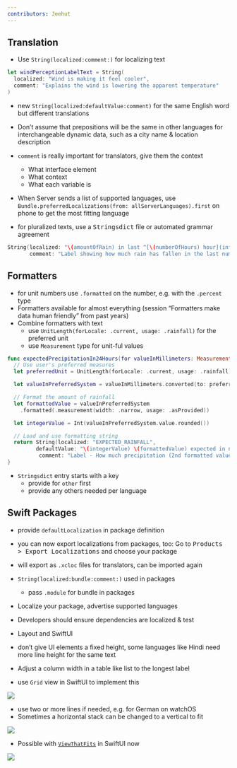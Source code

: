```yaml
---
contributors: Jeehut
---
```


## Translation

- Use `String(localized:comment:)` for localizing text

```swift
let windPerceptionLabelText = String(
  localized: "Wind is making it feel cooler", 
  comment: "Explains the wind is lowering the apparent temperature"
)
```

- new `String(localized:defaultValue:comment)` for the same English word but different translations
- Don’t assume that prepositions will be the same in other languages for interchangeable dynamic data, such as a city name & location description
- `comment` is really important for translators, give them the context
  - What interface element
  - What context
  - What each variable is

- When Server sends a list of supported languages, use `Bundle.preferredLocalizations(from: allServerLanguages).first` on phone to get the most fitting language
- for pluralized texts, use a <kbd>Stringsdict</kbd> file or automated grammar agreement
        
```swift
String(localized: "\(amountOfRain) in last ^[\(numberOfHours) hour](inflect: true).",
       comment: "Label showing how much rain has fallen in the last number of hours")
```

## Formatters

- for unit numbers use `.formatted` on the number, e.g. with the `.percent` type
- Formatters available for almost everything (session “Formatters make data human friendly” from past years)
- Combine formatters with text
  - use `UnitLength(forLocale: .current, usage: .rainfall)` for the preferred unit
  - use `Measurement` type for unit-ful values
        
```swift
func expectedPrecipitationIn24Hours(for valueInMillimeters: Measurement<UnitLength>) -> String {
  // Use user's preferred measures
  let preferredUnit = UnitLength(forLocale: .current, usage: .rainfall)

  let valueInPreferredSystem = valueInMillimeters.converted(to: preferredUnit)

  // Format the amount of rainfall
  let formattedValue = valueInPreferredSystem
    .formatted(.measurement(width: .narrow, usage: .asProvided))

  let integerValue = Int(valueInPreferredSystem.value.rounded())

  // Load and use formatting string
  return String(localized: "EXPECTED_RAINFALL", 
         defaultValue: "\(integerValue) \(formattedValue) expected in next \(24)h.", 
          comment: "Label - How much precipitation (2nd formatted value, in mm or Inches) is expected in the next 24 hours (3rd, always 24).")
}
```

- `Stringsdict` entry starts with a key
  - provide for `other` first
  - provide any others needed per language

## Swift Packages

- provide `defaultLocalization` in package definition
- you can now export localizations from packages, too: Go to <kbd>Products > Export Localizations</kbd> and choose your package
    
- will export as `.xcloc` files for translators, can be imported again
- `String(localized:bundle:comment:)` used in packages
    - pass `.module` for bundle in packages

- Localize your package, advertise supported languages
- Developers should ensure dependencies are localized & test
- Layout and SwiftUI
- don’t give UI elements a fixed height, some languages like Hindi need more line height for the same text
- Adjust a column width in a table like list to the longest label
- use `Grid` view in SwiftUI to implement this
    
![](https://user-images.githubusercontent.com/6942160/172727878-1b7caf7d-8705-4881-b9c4-3845e7fc6e5d.png)
    
- use two or more lines if needed, e.g. for German on watchOS
- Sometimes a horizontal stack can be changed to a vertical to fit
    
![](https://user-images.githubusercontent.com/6942160/172727893-dc33f6e5-9a68-4c85-8e07-5e6fceb355c5.png)
    
- Possible with [`ViewThatFits`][ViewThatFits] in SwiftUI now
        
![](https://user-images.githubusercontent.com/6942160/172727909-1d610bf6-f4b4-41ae-91df-d7713a96105d.png)

[ViewThatFits]: https://developer.apple.com/documentation/swiftui/viewthatfits
